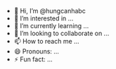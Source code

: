 - 👋 Hi, I’m @hungcanhabc
- 👀 I’m interested in ...
- 🌱 I’m currently learning ...
- 💞️ I’m looking to collaborate on ...
- 📫 How to reach me ...
- 😄 Pronouns: ...
- ⚡ Fun fact: ...

<!---
hungcanhabc/hungcanhabc is a ✨ special ✨ repository because its `README.md` (this file) appears on your GitHub profile.
You can click the Preview link to take a look at your changes.
--->
